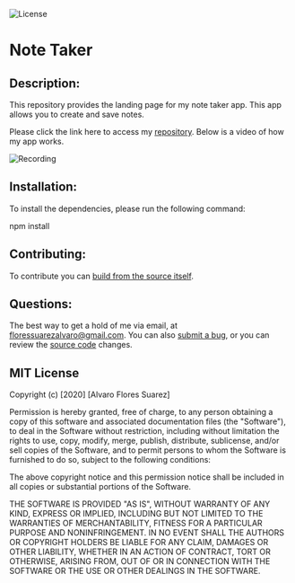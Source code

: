 ![License](https://img.shields.io/badge/License-MIT-green.svg)

# Note Taker

## Description:

This repository provides the landing page for my note taker app. This app allows you to create and save notes.

Please click the link here to access my [repository](https://github.com/floressuarezalvaro/note_taker). Below is a video of how my app works.

![Recording](./public/assets/noteTaker.gif)

## Installation:

To install the dependencies, please run the following command:

npm install

## Contributing:

To contribute you can [build from the source itself](https://github.com/floressuarezalvaro/note_taker/wiki).

## Questions:

The best way to get a hold of me via email, at floressuarezalvaro@gmail.com. You can also [submit a bug](https://github.com/floressuarezalvaro/note_taker/issues), or you can review the [source code](https://github.com/floressuarezalvaro/note_taker/pulls) changes.

## MIT License

Copyright (c) [2020] [Alvaro Flores Suarez]

Permission is hereby granted, free of charge, to any person obtaining a copy
of this software and associated documentation files (the "Software"), to deal
in the Software without restriction, including without limitation the rights
to use, copy, modify, merge, publish, distribute, sublicense, and/or sell
copies of the Software, and to permit persons to whom the Software is
furnished to do so, subject to the following conditions:

The above copyright notice and this permission notice shall be included in all
copies or substantial portions of the Software.

THE SOFTWARE IS PROVIDED "AS IS", WITHOUT WARRANTY OF ANY KIND, EXPRESS OR
IMPLIED, INCLUDING BUT NOT LIMITED TO THE WARRANTIES OF MERCHANTABILITY,
FITNESS FOR A PARTICULAR PURPOSE AND NONINFRINGEMENT. IN NO EVENT SHALL THE
AUTHORS OR COPYRIGHT HOLDERS BE LIABLE FOR ANY CLAIM, DAMAGES OR OTHER
LIABILITY, WHETHER IN AN ACTION OF CONTRACT, TORT OR OTHERWISE, ARISING FROM,
OUT OF OR IN CONNECTION WITH THE SOFTWARE OR THE USE OR OTHER DEALINGS IN THE
SOFTWARE.
